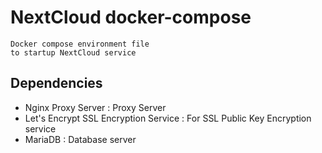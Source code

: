 # NextCloud docker-compose

```
Docker compose environment file 
to startup NextCloud service
```

## Dependencies
+ Nginx Proxy Server : Proxy Server
+ Let's Encrypt SSL Encryption Service : For SSL Public Key Encryption service
+ MariaDB : Database server


